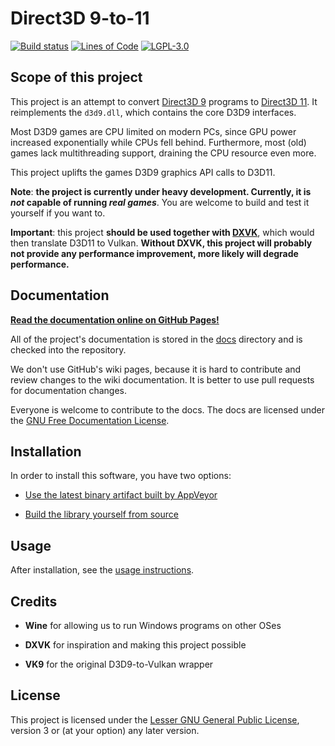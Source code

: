 # Direct3D 9-to-11

[![Build status](https://ci.appveyor.com/api/projects/status/6d4nhjbnaspsl1g1?svg=true)](https://ci.appveyor.com/project/rainxh11/d3d9-to-11)
[![Lines of Code](https://tokei.rs/b1/github/GabrielMajeri/d3d9-to-11)](https://github.com/GabrielMajeri/d3d9-to-11)
[![LGPL-3.0](https://img.shields.io/github/license/GabrielMajeri/d3d9-to-11.svg)](LICENSE)

## Scope of this project

This project is an attempt to convert [Direct3D 9](https://en.wikipedia.org/wiki/Direct3D#Direct3D_9) programs
to [Direct3D 11](https://en.wikipedia.org/wiki/Direct3D#Direct3D_11).
It reimplements the `d3d9.dll`, which contains the core D3D9 interfaces.

Most D3D9 games are CPU limited on modern PCs, since GPU power increased exponentially while CPUs fell behind.
Furthermore, most (old) games lack multithreading support, draining the CPU resource even more.

This project uplifts the games D3D9 graphics API calls to D3D11.

**Note**: **the project is currently under heavy development. Currently, it is _not_ capable of running _real games_**. You are welcome to build and test it yourself if you want to.

**Important**: this project **should be used together with [DXVK](https://github.com/doitsujin/dxvk/)**, which would then translate D3D11 to Vulkan.
**Without DXVK, this project will probably not provide any performance improvement, more likely will degrade performance.**

## Documentation

[**Read the documentation online on GitHub Pages!**](https://gabrielmajeri.github.io/d3d9-to-11/)

All of the project's documentation is stored in the [docs](docs/index.md) directory
and is checked into the repository.

We don't use GitHub's wiki pages, because it is hard to contribute and review changes to the wiki documentation.
It is better to use pull requests for documentation changes.

Everyone is welcome to contribute to the docs. The docs are licensed under the [GNU Free Documentation License](docs/license.md).

## Installation

In order to install this software, you have two options:

- [Use the latest binary artifact built by AppVeyor](docs/installing.md)

- [Build the library yourself from source](docs/building.md)

## Usage

After installation, see the [usage instructions](docs/usage.md).

## Credits

- **Wine** for allowing us to run Windows programs on other OSes

- **DXVK** for inspiration and making this project possible

- **VK9** for the original D3D9-to-Vulkan wrapper

## License

This project is licensed under the [Lesser GNU General Public License](LICENSE), version 3 or (at your option) any later version.
